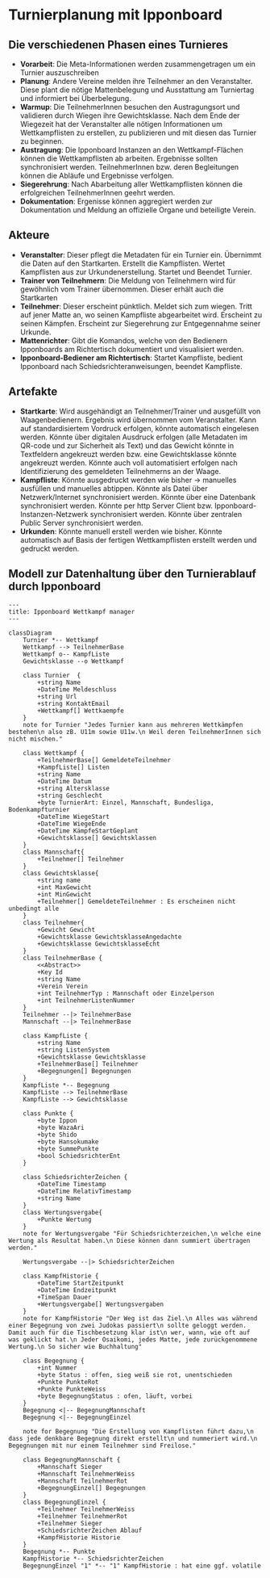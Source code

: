 # Turnierplanung mit Ipponboard

## Die verschiedenen Phasen eines Turnieres

* **Vorarbeit**: Die Meta-Informationen werden zusammengetragen um ein Turnier auszuschreiben
* **Planung**: Andere Vereine melden ihre Teilnehmer an den Veranstalter. Diese plant die nötige Mattenbelegung und Ausstattung am Turniertag und informiert bei Überbelegung.
* **Warmup**: Die TeilnehmerInnen besuchen den Austragungsort und validieren durch Wiegen ihre Gewichtsklasse. Nach dem Ende der Wiegezeit hat der Veranstalter alle nötigen Informationen um Wettkampflisten zu erstellen, zu publizieren und mit diesen das Turnier zu beginnen.
* **Austragung**: Die Ipponboard Instanzen an den Wettkampf-Flächen können die Wettkampflisten ab arbeiten. Ergebnisse sollten synchronisiert werden. TeilnehmerInnen bzw. deren Begleitungen können die Abläufe und Ergebnisse verfolgen.
* **Siegerehrung**: Nach Abarbeitung aller Wettkampflisten können die erfolgreichen TeilnehmerInnen geehrt werden.
* **Dokumentation**: Ergenisse können aggregiert werden zur Dokumentation und Meldung an offizielle Organe und beteiligte Verein.

## Akteure

* **Veranstalter**: Dieser pflegt die Metadaten für ein Turnier ein. Übernimmt die Daten auf den Startkarten. Erstellt die Kampflisten. Wertet Kampflisten aus zur Urkundenerstellung. Startet und Beendet Turnier.
* **Trainer von Teilnehmern**: Die Meldung von Teilnehmern wird für gewöhnlich vom Trainer übernommen. Dieser erhält auch die Startkarten
* **Teilnehmer**: Dieser erscheint pünktlich. Meldet sich zum wiegen. Tritt auf jener Matte an, wo seinen Kampfliste abgearbeitet wird. Erscheint zu seinen Kämpfen. Erscheint zur Siegerehrung zur Entgegennahme seiner Urkunde.
* **Mattenrichter**: Gibt die Komandos, welche von den Bedienern Ipponboards am Richtertisch dokumentiert und visualisiert werden.
* **Ipponboard-Bediener am Richtertisch**: Startet Kampfliste, bedient Ipponboard nach Schiedsrichteranweisungen, beendet Kampfliste.

## Artefakte
* **Startkarte**: Wird ausgehändigt an Teilnehmer/Trainer und ausgefüllt von Waagenbedienern. Ergebnis wird übernommen vom Veranstalter. Kann auf standardisiertem Vordruck erfolgen, könnte automatisch eingelesen werden. Könnte über digitalen Ausdruck erfolgen (alle Metadaten im QR-code und zur Sicherheit als Text) und das Gewicht könnte in Textfeldern angekreuzt werden bzw. eine Gewichtsklasse könnte angekreuzt werden.
Könnte auch voll automatisiert erfolgen nach Identifizierung des gemeldeten Teilnehmerns an der Waage.  
* **Kampfliste**: Könnte ausgedruckt werden wie bisher -> manuelles ausfüllen und manuelles abtippen. Könnte als Datei über Netzwerk/Internet synchronisiert werden. Könnte über eine Datenbank synchronisiert werden. Könnte per http Server Client bzw. Ipponboard-Instanzen-Netzwerk synchronisiert werden. Könnte über zentralen Public Server synchronisiert werden.
* **Urkunden**: Könnte manuell erstell werden wie bisher. Könnte automatisch auf Basis der fertigen Wettkampflisten erstellt werden und gedruckt werden. 


## Modell zur Datenhaltung über den Turnierablauf durch Ipponboard
```mermaid
---
title: Ipponboard Wettkampf manager
---

classDiagram
    Turnier *-- Wettkampf
    Wettkampf --> TeilnehmerBase
    Wettkampf o-- KampfListe
    Gewichtsklasse --o Wettkampf

    class Turnier  {
        +string Name
        +DateTime Meldeschluss
        +string Url
        +string KontaktEmail
        +Wettkampf[] Wettkaempfe
    }
    note for Turnier "Jedes Turnier kann aus mehreren Wettkämpfen bestehen\n also zB. U11m sowie U11w.\n Weil deren TeilnehmerInnen sich nicht mischen."

    class Wettkampf {
        +TeilnehmerBase[] GemeldeteTeilnehmer
        +KampfListe[] Listen
        +string Name
        +DateTime Datum
        +string Altersklasse
        +string Geschlecht
        +byte TurnierArt: Einzel, Mannschaft, Bundesliga, Bodenkampfturnier
        +DateTime WiegeStart
        +DateTime WiegeEnde
        +DateTime KämpfeStartGeplant
        +Gewichtsklasse[] Gewichtsklassen
    }
    class Mannschaft{
        +Teilnehmer[] Teilnehmer
    }
    class Gewichtsklasse{
        +string name
        +int MaxGewicht
        +int MinGewicht
        +Teilnehmer[] GemeldeteTeilnehmer : Es erscheinen nicht unbedingt alle
    }
    class Teilnehmer{
        +Gewicht Gewicht
        +Gewichtsklasse GewichtsklasseAngedachte
        +Gewichtsklasse GewichtsklasseEcht
    }
    class TeilnehmerBase {
        <<Abstract>>
        +Key Id
        +string Name
        +Verein Verein
        +int TeilnehmerTyp : Mannschaft oder Einzelperson
        +int TeilnehmerListenNummer
    }
    Teilnehmer --|> TeilnehmerBase
    Mannschaft --|> TeilnehmerBase

    class KampfListe {
        +string Name
        +string ListenSystem
        +Gewichtsklasse Gewichtsklasse
        +TeilnehmerBase[] Teilnehmer
        +Begegnungen[] Begegnungen
    }
    KampfListe *-- Begegnung
    KampfListe --> TeilnehmerBase
    KampfListe --> Gewichtsklasse

    class Punkte {
        +byte Ippon
        +byte WazaAri
        +byte Shido
        +byte Hansokumake
        +byte SummePunkte
        +bool SchiedsrichterEnt        
    }

    class SchiedsrichterZeichen {
        +DateTime Timestamp
        +DateTime RelativTimestamp
        +string Name
    }
    class Wertungsvergabe{
        +Punkte Wertung
    }
    note for Wertungsvergabe "Für Schiedsrichterzeichen,\n welche eine Wertung als Resultat haben.\n Diese können dann summiert übertragen werden."

    Wertungsvergabe --|> SchiedsrichterZeichen
    
    class KampfHistorie {
        +DateTime StartZeitpunkt
        +DateTime Endzeitpunkt
        +TimeSpan Dauer
        +Wertungsvergabe[] Wertungsvergaben
    }
    note for KampfHistorie "Der Weg ist das Ziel.\n Alles was während einer Begegnung von zwei Judokas passiert\n sollte geloggt werden. Damit auch für die Tischbesetzung klar ist\n wer, wann, wie oft auf was geklickt hat.\n Jeder Osaikomi, jedes Matte, jede zurückgenommene Wertung.\n So sicher wie Buchhaltung"

    class Begegnung {
        +int Nummer
        +byte Status : offen, sieg weiß sie rot, unentschieden
        +Punkte PunkteRot
        +Punkte PunkteWeiss
        +byte BegegnungStatus : ofen, läuft, vorbei
    }
    Begegnung <|-- BegegnungMannschaft
    Begegnung <|-- BegegnungEinzel

    note for Begegnung "Die Erstellung von Kampflisten führt dazu,\n dass jede denkbare Begegnung direkt erstellt\n und nummeriert wird.\n Begegnungen mit nur einem Teilnehmer sind Freilose."

    class BegegnungMannschaft {
        +Mannschaft Sieger
        +Mannschaft TeilnehmerWeiss
        +Mannschaft TeilnehmerRot
        +BegegnungEinzel[] Begegnungen
    }
    class BegegnungEinzel {
        +Teilnehmer TeilnehmerWeiss
        +Teilnehmer TeilnehmerRot
        +Teilnehmer Sieger
        +SchiedsrichterZeichen Ablauf
        +KampfHistorie Historie
    }
    Begegnung *-- Punkte
    KampfHistorie *-- SchiedsrichterZeichen
    BegegnungEinzel "1" *-- "1" KampfHistorie : hat eine ggf. volatile

```
